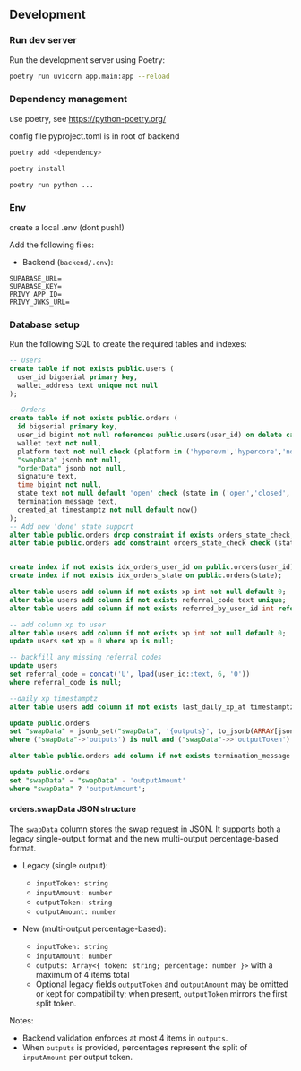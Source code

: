 ## Development

### Run dev server

Run the development server using Poetry:

```bash
poetry run uvicorn app.main:app --reload
```

### Dependency management
use poetry, see https://python-poetry.org/

config file pyproject.toml is in root of backend

```bash
poetry add <dependency>
```
```bash
poetry install
```

```bash
poetry run python ...
```

### Env
create a local .env (dont push!)

Add the following files:

- Backend (`backend/.env`):

```
SUPABASE_URL=
SUPABASE_KEY=
PRIVY_APP_ID=
PRIVY_JWKS_URL=
```

### Database setup

Run the following SQL to create the required tables and indexes:

```sql
-- Users
create table if not exists public.users (
  user_id bigserial primary key,
  wallet_address text unique not null
);

-- Orders
create table if not exists public.orders (
  id bigserial primary key,
  user_id bigint not null references public.users(user_id) on delete cascade,
  wallet text not null,
  platform text not null check (platform in ('hyperevm','hypercore','notifications')),
  "swapData" jsonb not null,
  "orderData" jsonb not null,
  signature text,
  time bigint not null,
  state text not null default 'open' check (state in ('open','closed','deleted')),
  termination_message text,
  created_at timestamptz not null default now()
);
-- Add new 'done' state support
alter table public.orders drop constraint if exists orders_state_check;
alter table public.orders add constraint orders_state_check check (state in ('open','done','closed','deleted'));


create index if not exists idx_orders_user_id on public.orders(user_id);
create index if not exists idx_orders_state on public.orders(state);

alter table users add column if not exists xp int not null default 0;
alter table users add column if not exists referral_code text unique;
alter table users add column if not exists referred_by_user_id int references users(user_id);

-- add column xp to user
alter table users add column if not exists xp int not null default 0;
update users set xp = 0 where xp is null;

-- backfill any missing referral codes
update users
set referral_code = concat('U', lpad(user_id::text, 6, '0'))
where referral_code is null;

--daily xp timestamptz
alter table users add column if not exists last_daily_xp_at timestamptz;

update public.orders
set "swapData" = jsonb_set("swapData", '{outputs}', to_jsonb(ARRAY[jsonb_build_object('token', "swapData"->>'outputToken', 'percentage', 100)]))
where ("swapData"->'outputs') is null and ("swapData"->>'outputToken') is not null;

alter table public.orders add column if not exists termination_message text;

update public.orders
set "swapData" = "swapData" - 'outputAmount'
where "swapData" ? 'outputAmount';
```

#### orders.swapData JSON structure

The `swapData` column stores the swap request in JSON. It supports both a legacy single-output format and the new multi-output percentage-based format.

- Legacy (single output):
  - `inputToken: string`
  - `inputAmount: number`
  - `outputToken: string`
  - `outputAmount: number`

- New (multi-output percentage-based):
  - `inputToken: string`
  - `inputAmount: number`
  - `outputs: Array<{ token: string; percentage: number }>` with a maximum of 4 items total
  - Optional legacy fields `outputToken` and `outputAmount` may be omitted or kept for compatibility; when present, `outputToken` mirrors the first split token.

Notes:
- Backend validation enforces at most 4 items in `outputs`.
- When `outputs` is provided, percentages represent the split of `inputAmount` per output token.